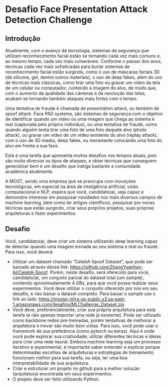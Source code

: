 # Desafio Face Presentation Attack Detection Challenge

## Introdução

Atualmente, com o avanço da tecnologia, sistemas de segurança que utilizam reconhecimento facial estão se tornando cada vez mais comuns e, ao mesmo tempo, cada vez mais vulneráveis. Conforme o passar dos anos, técnicas cada vez mais sofisticadas para burlar sistemas de reconhecimento facial estão surgindo, como o uso de máscaras faciais 3D (de silicone, gel, dentre outros materiais), o uso de deep fakes, além do uso de técnicas mais clássicas, como tirar uma foto ou gravar um vídeo da tela de um celular ou computador, contendo a imagem do alvo, de modo que, com o aumento da qualidade das câmeras e da resolução das telas, acabam se tornando também ataques mais fortes com o tempo.

Uma tentativa de fraude é chamada de presentation attack, ou também de spoof attack. Face PAD systems, são sistemas de segurança com o objetivo de identificar quando um vídeo ou uma imagem que chega ao sistema é real (capturada pelo pŕóprio indivíduo), ou uma tentativa de fraude, como quando alguém tenta tirar uma foto de uma foto daquele alvo (photo attack), ou gravar um vídeo de um vídeo existente do alvo (replay attack), com o uso de 3D masks, deep fakes, ou meramente colocando uma foto do alvo em frente a sua face. 

Esta é uma tarefa que apresenta muitos desafios nos tempos atuais, pois são muito diversos os tipos de ataques, e obter técnicas que conseguem generalizar bem é um desafio que instiga bastante a comunidade acadêmica atualmente. 

A MOST, sendo uma empresa que se preocupa com inovações tecnológicas, em especial na área de inteligência artificial, visão computacional e NLP, espera que você, candidato(a), seja capaz e demonstre interesse em pesquisar novidades nos mais diversos campos de machine learning, bem como ler artigos científicos, pesquisar por novas técnicas que estão surgindo, criar seus próprios projetos, suas próprias arquiteturas e fazer experimentos.

## Desafio

Você, candidato(a), deve criar um sistema utilizando deep learning capaz de detectar quando uma imagem enviada ao seu sistema é real ou fraude. Para isso, você deverá:
- Utilizar um dataset chamado “CelebA-Spoof Dataset”, que pode ser baixado através desse link: https://github.com/ZhangYuanhan-AI/CelebA-Spoof. Porém, neste desafio, será oferecido para você, candidato(a), um conjunto
parcial do dataset total (um sample), contendo aproximadamente 4 GBs, para que você possa realizar seus experimentos. Você deve utilizar o conjunto oferecido por nós em seu desafio, e não baixar o dataset completo. Para baixar o sample use o link ao lado:
https://mostqi-infra-sp-public.s3.sa-east-1.amazonaws.com/desafios/MLChallenge_Dataset.zip
- Você deve, preferencialmente, criar sua própria arquitetura para esta tarefa (e não apenas importar uma rede já existente). Pode ser utilizado como backbone redes pré-treinadas, porém tentativas de melhorar a arquitetura e inovar são muito bem vistas. Para isso, você pode usar o framework de sua preferência (como pytorch ou keras). Aqui é onde você pode explorar sua criatividade, utilizar diferentes técnicas e ideias para criar uma rede neural. Embora machine learning seja um processo iterativo e experimental, é importante saber entender e explicar porque determinadas escolhas de arquiteturas e estratégias de treinamento funcionam melhor para sua tarefa, ou seja, ter uma boa interpretabilidade de sua arquitetura.
- Criar e estruturar um projeto no github para a melhor solução (arquitetura) encontrada em seus experimentos.
- O projeto deve ser feito utilizando Python.
